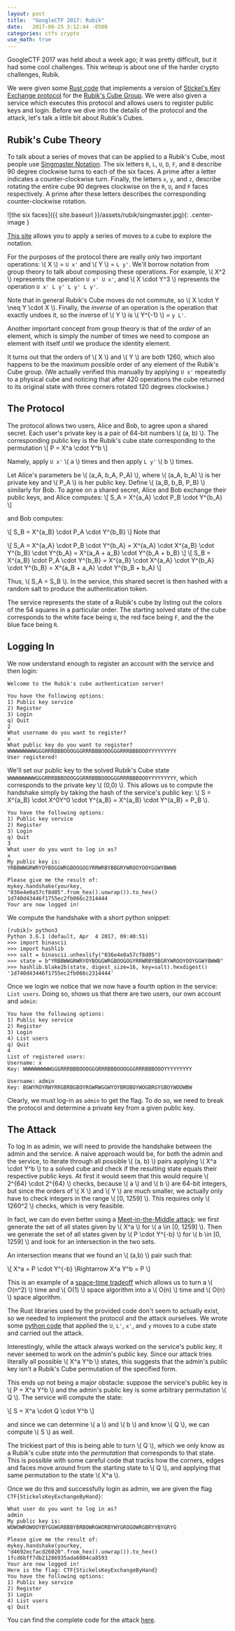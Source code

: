 ```yaml
---
layout: post
title:  "GoogleCTF 2017: Rubik"
date:   2017-06-25 3:12:44 -0500
categories: ctfs crypto
use_math: true
---
```


GoogleCTF 2017 was held about a week ago; it was pretty difficult, but it had some cool challenges. This writeup is about one of the harder crypto challenges, Rubik.

We were given some [Rust code](https://github.com/TechSecCTF/writeups/blob/master/googlectf2017/rubik/handshake.rs) that implements a version of [Stickel's Key Exchange protocol](https://en.wikipedia.org/wiki/Non-commutative_cryptography#Stickel.E2.80.99s_key_exchange_protocol) for the [Rubik's Cube Group](https://en.wikipedia.org/wiki/Rubik%27s_Cube_group). We were also given a service which executes this protocol and allows users to register public keys and login. Before we dive into the details of the protocol and the attack, let's talk a little bit about Rubik's Cubes.

## Rubik's Cube Theory

To talk about a series of moves that can be applied to a Rubik's Cube, most people use [Singmaster Notation](https://en.wikipedia.org/wiki/Rubik%27s_Cube#Move_notation). The six letters `R`, `L`, `U`, `D`, `F`, and `B` describe 90 degree clockwise turns to each of the six faces. A prime after a letter indicates a counter-clockwise turn. Finally, the letters `x`, `y`, and `z`, describe rotating the entire cube 90 degrees clockwise on the `R`, `U`, and `F` faces respectively. A prime after these letters describes the corresponding counter-clockwise rotation.

![the six faces]({{ site.baseurl }}/assets/rubik/singmaster.jpg){: .center-image }

[This site](https://ruwix.com/the-rubiks-cube/notation/) allows you to apply a series of moves to a cube to explore the notation.

<!--more-->

For the purposes of the protocol there are really only two important operations: \\( X  \\) = `U x'` and \\( Y  \\) = `L y'`. We'll borrow notation from group theory to talk about composing these operations. For example, \\( X^2  \\) represents the operation `U x' U x'`, and \\( X \cdot Y^3  \\) represents the operation `U x' L y' L y' L y'`.

Note that in general Rubik's Cube moves do not commute, so \\( X \cdot Y \neq Y \cdot X  \\). Finally, the _inverse_ of an operation is the operation that exactly undoes it, so the inverse of \\( Y  \\) is \\( Y^{-1}  \\) = `y L'`.

Another important concept from group theory is that of the _order_ of an element, which is simply the number of times we need to compose an element with itself until we produce the identity element.

It turns out that the orders of \\( X  \\) and \\( Y  \\) are both 1260, which also happens to be the maximum possible order of any element of the Rubik's Cube group. (We actually verified this manually by applying `U x'` repeatedly to a physical cube and noticing that after 420 operations the cube returned to its original state with three corners rotated 120 degrees clockwise.)

## The Protocol

The protocol allows two users, Alice and Bob, to agree upon a shared secret. Each user's private key is a pair of 64-bit numbers \\( (a, b)  \\). The corresponding public key is the Rubik's cube state corresponding to the permutation
\\[ P = X^a  \cdot Y^b \\]

Namely, apply `U x'` \\( a  \\) times and then apply `L y'` \\( b  \\) times.

Let Alice's parameters be \\( (a_A, b_A, P_A)  \\), where \\( (a_A, b_A)  \\) is her private key and \\( P_A  \\) is her public key. Define \\( (a_B, b_B, P_B)  \\) similarly for Bob. To agree on a shared secret, Alice and Bob exchange their public keys, and Alice computes:
\\[ S_A = X^{a_A}  \cdot P_B \cdot Y^{b_A} \\]

and Bob computes:

\\[ S_B = X^{a_B}  \cdot P_A \cdot Y^{b_B} \\]
Note that

\\[ S_A = X^{a_A}  \cdot P_B \cdot Y^{b_A} = X^{a_A}  \cdot X^{a_B}  \cdot Y^{b_B} \cdot Y^{b_A} = X^{a_A + a_B} \cdot Y^{b_A + b_B} \\]
\\[ S_B = X^{a_B}  \cdot P_A \cdot Y^{b_B} = X^{a_B}  \cdot X^{a_A}  \cdot Y^{b_A} \cdot Y^{b_B} = X^{a_B + a_A} \cdot Y^{b_B + b_A} \\]

Thus, \\( S_A = S_B  \\). In the service, this shared secret is then hashed with a random salt to produce the authentication token.

The service represents the state of a Rubik's cube by listing out the colors of the 54 squares in a particular order. The starting solved state of the cube corresponds to the white face being `U`, the red face being `F`, and the the blue face being `R`.

## Logging In

We now understand enough to register an account with the service and then login:

```
Welcome to the Rubik's cube authentication server!

You have the following options:
1) Public key service
2) Register
3) Login
q) Quit
2
What username do you want to register?
x
What public key do you want to register?
WWWWWWWWWGGGRRRBBBOOOGGGRRRBBBOOOGGGRRRBBBOOOYYYYYYYYY
User registered!
```
We'll set our public key to the solved Rubik's Cube state `WWWWWWWWWGGGRRRBBBOOOGGGRRRBBBOOOGGGRRRBBBOOOYYYYYYYYY`, which corresponds to the private key \\( (0,0)  \\). This allows us to compute the handshake simply by taking the hash of the service's public key: \\( S = X^{a_B} \cdot X^0Y^0 \cdot Y^{a_B} = X^{a_B} \cdot Y^{a_B} = P_B  \\).

```
You have the following options:
1) Public key service
2) Register
3) Login
q) Quit
3
What user do you want to log in as?
x
My public key is:
YRBBWWGRWRYOYBOGGWRGBOOGOGYRRWRBYBBGRYWROOYOOYGGWYBWWB

Please give me the result of:
mykey.handshake(yourkey, "036e4e0a57cf8d05".from_hex().unwrap()).to_hex()
1d740d43446f1755ec2fb066c2314444
Your are now logged in!
```
We compute the handshake with a short python snippet:
```
[rubik]> python3
Python 3.6.1 (default, Apr  4 2017, 09:40:51)
>>> import binascii
>>> import hashlib
>>> salt = binascii.unhexlify("036e4e0a57cf8d05")
>>> state = b"YRBBWWGRWRYOYBOGGWRGBOOGOGYRRWRBYBBGRYWROOYOOYGGWYBWWB"
>>> hashlib.blake2b(state, digest_size=16, key=salt).hexdigest()
'1d740d43446f1755ec2fb066c2314444'
```
Once we login we notice that we now have a fourth option in the service: `List users`. Doing so, shows us that there are two users, our own account and `admin`:
```
You have the following options:
1) Public key service
2) Register
3) Login
4) List users
q) Quit
4
List of registered users:
Username: x
Key: WWWWWWWWWGGGRRRBBBOOOGGGRRRBBBOOOGGGRRRBBBOOOYYYYYYYYY

Username: admin
Key: BGWYROYRWYRRGBRBGBOYRGWRWGGWYOYBROBOYWOGBRGYGBOYWOOWBW
```

Clearly, we must log-in as `admin` to get the flag. To do so, we need to break the protocol and determine a private key from a given public key.

## The Attack

To log in as admin, we will need to provide the handshake between the admin and the service. A naive approach would be, for both the admin and the service, to iterate through all possible \\( (a, b)  \\) pairs applying \\( X^a \cdot Y^b  \\) to a solved cube and check if the resulting state equals their respective public keys. At first it would seem that this would require \\( 2^{64} \cdot 2^{64}  \\) checks, because \\( a  \\) and \\( b  \\) are 64-bit integers, but since the orders of \\( X  \\) and \\( Y  \\) are much smaller, we actually only have to check integers in the range \\( [0, 1259]  \\). This requires only \\( 1260^2  \\) checks, which is very feasible.

In fact, we can do even better using a [Meet-in-the-Middle attack](https://en.wikipedia.org/wiki/Meet-in-the-middle_attack): we first generate the set of all states given by \\( X^a  \\) for \\( a \in [0, 1259]  \\). Then we generate the set of all states given by \\( P \cdot Y^{-b}  \\) for \\( b \in [0, 1259]  \\) and look for an intersection in the two sets.

An intersection means that we found an \\( (a,b)  \\) pair such that:

\\[ X^a = P \cdot Y^{-b} \Rightarrow X^a Y^b = P \\]

This is an example of a [space-time tradeoff](https://en.wikipedia.org/wiki/Space%E2%80%93time_tradeoff) which allows us to turn a \\( O(n^2)  \\) time and \\( O(1)  \\) space algorithm into a \\( O(n)  \\) time and \\( O(n)  \\) space algorithm.

The Rust libraries used by the provided code don't seem to actually exist, so we needed to implement the protocol and the attack ourselves. We wrote some [python code](https://github.com/TechSecCTF/writeups/blob/master/googlectf2017/rubik/meet_middle.py) that applied the `U`, `L'`, `x'`, and `y` moves to a cube state and carried out the attack.

Interestingly, while the attack always worked on the service's public key, it never seemed to work on the admin's public key. Since our attack tries literally all possible \\( X^a Y^b  \\) states, this suggests that the admin's public key isn't a Rubik's Cube permutation of the specified form.

This ends up not being a major obstacle: suppose the service's public key is \\( P = X^a Y^b  \\) and the admin's public key is some arbitrary permutation \\( Q  \\). The service will compute the state:

\\[ S = X^a \cdot Q \cdot Y^b \\]

and since we can determine \\( a  \\) and \\( b  \\) and know \\( Q  \\), we can compute \\( S  \\) as well.

The trickiest part of this is being able to turn \\( Q  \\), which we only know as a Rubik's cube _state_ into the _permutation_ that corresponds to that state. This is possible with some careful code that tracks how the corners, edges and faces move around from the starting state to \\( Q  \\), and applying that same permutation to the state \\( X^a  \\).

Once we do this and successfully login as admin, we are given the flag `CTF{StickelsKeyExchangeByHand}`:

```
What user do you want to log in as?
admin
My public key is:
WOWOWROWOOYBYGGWGRBBBYBRBOWRGWORBYWYGROGOWRGBRYYBYGRYG

Please give me the result of:
mykey.handshake(yourkey, "d4692ecfacd26020".from_hex().unwrap()).to_hex()
1fcd6bff7db21286935ada6004ca8593
Your are now logged in!
Here is the flag: CTF{StickelsKeyExchangeByHand}
You have the following options:
1) Public key service
2) Register
3) Login
4) List users
q) Quit
```

You can find the complete code for the attack [here](https://github.com/TechSecCTF/writeups/blob/master/googlectf2017/rubik/meet_middle.py).
